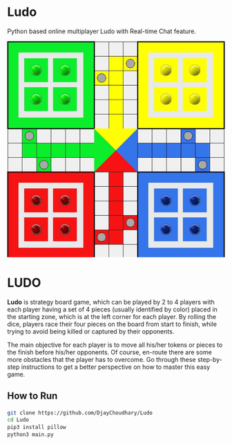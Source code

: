 # Ludo
Python based online multiplayer Ludo with Real-time Chat feature.

![LudoBoard](https://github.com/DHANANJAY130/Ludo/blob/main/assets/board.jpg)

# LUDO
**Ludo** is strategy board game, which can be played by 2 to 4 players with each player having a set of 4 pieces (usually identified by color) placed in the starting zone, which is at the left corner for each player. By rolling the dice, players race their four pieces on the board from start to finish, while trying to avoid being killed or captured by their opponents.

The main objective for each player is to move all his/her tokens or pieces to the finish before his/her opponents. Of course, en-route there are some more obstacles that the player has to overcome. Go through these step-by-step instructions to get a better perspective on how to master this easy game.

## How to Run
```bash
git clone https://github.com/DjayChoudhary/Ludo
cd Ludo
pip3 install pillow
python3 main.py
```